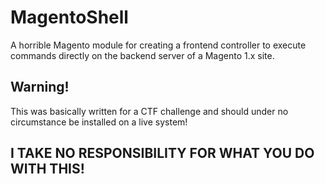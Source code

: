 # MagentoShell
A horrible Magento module for creating a frontend controller to execute commands directly on the backend server of a Magento 1.x site.

## Warning!
This was basically written for a CTF challenge and should under no circumstance be installed on a live system!

## I TAKE NO RESPONSIBILITY FOR WHAT YOU DO WITH THIS!
